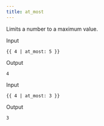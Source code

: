 ```yaml
---
title: at_most
---
```


Limits a number to a maximum value.

Input
```liquid
{{ 4 | at_most: 5 }}
```

Output
```text
4
```

Input
```liquid
{{ 4 | at_most: 3 }}
```

Output
```text
3
```
